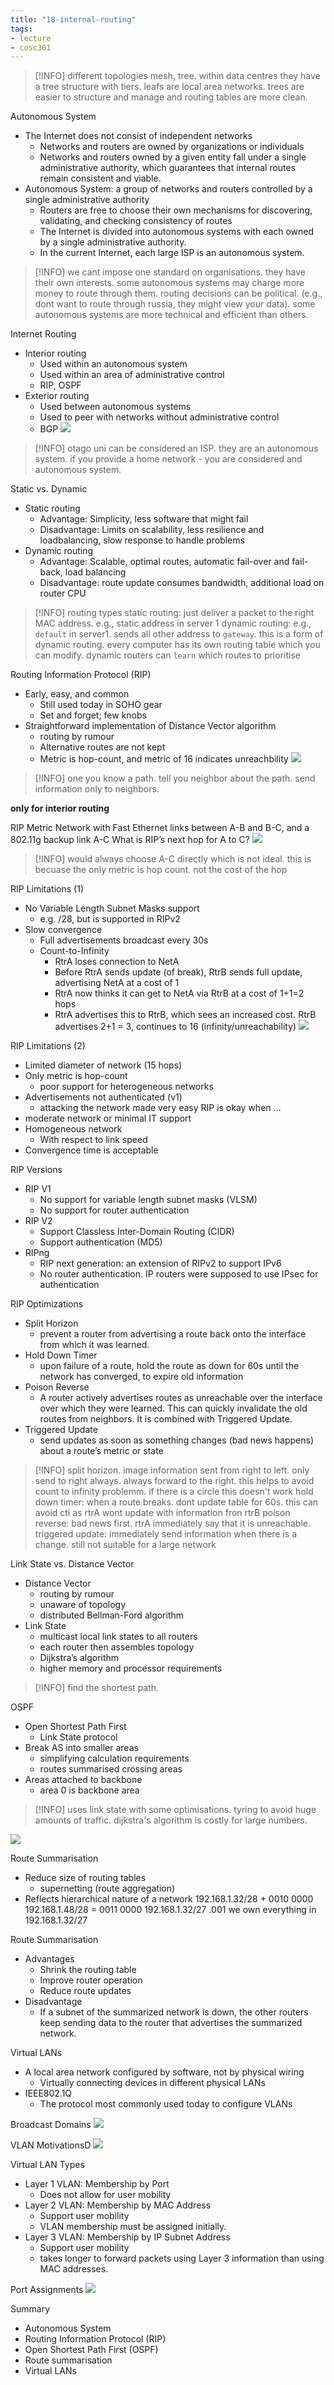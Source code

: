 ```yaml
---
title: "18-internal-routing"
tags: 
- lecture
- cosc301
---
```


> [!INFO] different topologies
> mesh, tree. within data centres they have a tree structure with tiers. leafs are local area networks. trees are easier to structure and manage and routing tables are more clean. 

Autonomous System 
- The Internet does not consist of independent networks 
	- Networks and routers are owned by organizations or individuals 
	- Networks and routers owned by a given entity fall under a single administrative authority, which guarantees that internal routes remain consistent and viable. 
- Autonomous System: a group of networks and routers controlled by a single administrative authority 
	- Routers are free to choose their own mechanisms for discovering, validating, and checking consistency of routes 
	- The Internet is divided into autonomous systems with each owned by a single administrative authority. 
	- In the current Internet, each large ISP is an autonomous system.

> [!INFO] we cant impose one standard on organisations. they have their own interests. 
> some autonomous systems may charge more money to route through them. routing decisions can be political. (e.g., dont want to route through russia, they might view your data). some autonomous systems are more technical and efficient than others. 


Internet Routing
- Interior routing 
	- Used within an autonomous system 
	- Used within an area of administrative control 
	- RIP, OSPF 
- Exterior routing 
	- Used between autonomous systems 
	- Used to peer with networks without administrative control 
	- BGP
![](https://i.imgur.com/ayIXFNg.png)

> [!INFO] otago uni can be considered an ISP. they are an autonomous system. if you provide a home network - you are considered and autonomous system. 

Static vs. Dynamic
- Static routing 
	- Advantage: Simplicity, less software that might fail 
	- Disadvantage: Limits on scalability, less resilience and loadbalancing, slow response to handle problems 
- Dynamic routing 
	- Advantage: Scalable, optimal routes, automatic fail-over and fail-back, load balancing 
	- Disadvantage: route update consumes bandwidth, additional load on router CPU

> [!INFO] routing types
> static routing:  just deliver a packet to the right MAC address. e.g., static address in server 1
> dynamic routing: e.g., `default` in server1. sends all other address to `gateway`. this is a form of dynamic routing.  every computer has its own routing table which you can modify. dynamic routers can `learn` which routes to prioritise

Routing Information Protocol (RIP) 
- Early, easy, and common 
	- Still used today in SOHO gear 
	- Set and forget; few knobs 
- Straightforward implementation of Distance Vector algorithm 
	- routing by rumour 
	- Alternative routes are not kept 
	- Metric is hop-count, and metric of 16 indicates unreachbility
![](https://i.imgur.com/aah2vDU.png)

> [!INFO] one you know a path. tell you neighbor about the path. send information only to neighbors. 

**only for interior routing**

RIP Metric
Network with Fast Ethernet links between A-B and B-C, and a 802.11g backup link A-C What is RIP’s next hop for A to C?
![](https://i.imgur.com/gjfIIca.png)
> [!INFO] would always choose A-C directly which is not ideal. this is becuase the only metric is hop count. not the cost of the hop

RIP Limitations (1)
- No Variable Length Subnet Masks support 
	- e.g. /28, but is supported in RIPv2 
- Slow convergence 
	- Full advertisements broadcast every 30s 
	- Count-to-Infinity 
		- RtrA loses connection to NetA 
		- Before RtrA sends update (of break), RtrB sends full update, advertising NetA at a cost of 1 
		- RtrA now thinks it can get to NetA via RtrB at a cost of 1+1=2 hops 
		- RtrA advertises this to RtrB, which sees an increased cost. RtrB advertises 2+1 = 3, continues to 16 (infinity/unreachability)
![](https://i.imgur.com/aVQqRtb.png)

RIP Limitations (2)
- Limited diameter of network (15 hops) 
- Only metric is hop-count 
	- poor support for heterogeneous networks 
- Advertisements not authenticated (v1) 
	- attacking the network made very easy RIP is okay when … 
- moderate network or minimal IT support 
- Homogeneous network 
	- With respect to link speed 
- Convergence time is acceptable

RIP Versions 
- RIP V1 
	- No support for variable length subnet masks (VLSM) 
	- No support for router authentication 
- RIP V2 
	- Support Classless Inter-Domain Routing (CIDR) 
	- Support authentication (MD5) 
- RIPng 
	- RIP next generation: an extension of RIPv2 to support IPv6 
	- No router authentication. IP routers were supposed to use IPsec for authentication

RIP Optimizations 
- Split Horizon 
	- prevent a router from advertising a route back onto the interface from which it was learned. 
- Hold Down Timer 
	- upon failure of a route, hold the route as down for 60s until the network has converged, to expire old information 
- Poison Reverse 
	- A router actively advertises routes as unreachable over the interface over which they were learned. This can quickly invalidate the old routes from neighbors. It is combined with Triggered Update. 
- Triggered Update 
	- send updates as soon as something changes (bad news happens) about a route’s metric or state

> [!INFO] split horizon. image information sent from right to left. only send to right always. always forward to the right. this helps to avoid count to infinity problemm. if there is a circle this doesn't work
> hold down timer: when a route breaks. dont update table for 60s. this can avoid cti as rtrA wont update with information fron rtrB
> poison reverse: bad news first. rtrA immediately say that it is unreachable. 
> triggered update: immediately send information when there is a change.
> still not suitable for a large network

Link State vs. Distance Vector 
- Distance Vector 
	- routing by rumour 
	- unaware of topology 
	- distributed Bellman-Ford algorithm 
- Link State 
	- multicast local link states to all routers 
	- each router then assembles topology 
	- Dijkstra’s algorithm 
	- higher memory and processor requirements
	
> [!INFO] find the shortest path. 

OSPF 
- Open Shortest Path First 
	- Link State protocol 
- Break AS into smaller areas 
	- simplifying calculation requirements 
	- routes summarised crossing areas 
- Areas attached to backbone 
	- area 0 is backbone area

> [!INFO] uses link state with some optimisations. tyring to avoid huge amounts of traffic. dijkstra's algorithm is costly for large numbers. 

![](https://i.imgur.com/myezCFe.png)

Route Summarisation 
- Reduce size of routing tables 
	- supernetting (route aggregation) 
- Reflects hierarchical nature of a network 192.168.1.32/28 + 0010 0000 192.168.1.48/28 = 0011 0000 192.168.1.32/27 .001 we own everything in 192.168.1.32/27

Route Summarisation 
- Advantages 
	- Shrink the routing table 
	- Improve router operation 
	- Reduce route updates 
- Disadvantage 
	- If a subnet of the summarized network is down, the other routers keep sending data to the router that advertises the summarized network.

Virtual LANs 
- A local area network configured by software, not by physical wiring 
	- Virtually connecting devices in different physical LANs 
- IEEE802.1Q 
	- The protocol most commonly used today to configure VLANs

Broadcast Domains
![](https://i.imgur.com/XWxL9gt.png)

VLAN MotivationsD
![](https://i.imgur.com/wxAuuKv.png)

Virtual LAN Types
- Layer 1 VLAN: Membership by Port 
	- Does not allow for user mobility 
- Layer 2 VLAN: Membership by MAC Address 
	- Support user mobility 
	- VLAN membership must be assigned initially. 
- Layer 3 VLAN: Membership by IP Subnet Address 
	- Support user mobility 
	- takes longer to forward packets using Layer 3 information than using MAC addresses.

Port Assignments
![](https://i.imgur.com/nNg1tyl.png)

Summary 
- Autonomous System 
- Routing Information Protocol (RIP) 
- Open Shortest Path First (OSPF) 
- Route summarisation 
- Virtual LANs
